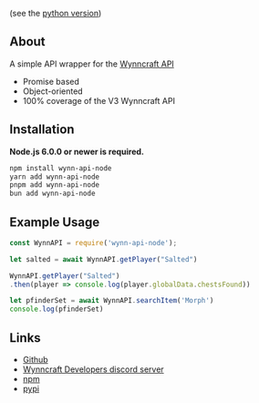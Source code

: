 (see the [python version](https://github.com/Pix3lRift/wynn-api/blob/py-v3/README.md))
## About
A simple API wrapper for the [Wynncraft API](https://documentation.wynncraft.com/)

- Promise based
- Object-oriented
- 100% coverage of the V3 Wynncraft API
## Installation

**Node.js 6.0.0 or newer is required.**


```sh
npm install wynn-api-node
yarn add wynn-api-node
pnpm add wynn-api-node
bun add wynn-api-node
```

## Example Usage
```js
const WynnAPI = require('wynn-api-node');

let salted = await WynnAPI.getPlayer("Salted")
```

```js
WynnAPI.getPlayer("Salted")
.then(player => console.log(player.globalData.chestsFound))
```

```js
let pfinderSet = await WynnAPI.searchItem('Morph')
console.log(pfinderSet)
```

## Links

- [Github](https://github.com/Pix3lRift/wynn-api/)
- [Wynncraft Developers discord server](https://discord.gg/CtMKp3hG66)
- [npm](https://www.npmjs.com/package/wynn-api)
- [pypi](https://pypi.org/project/wynn-api)
